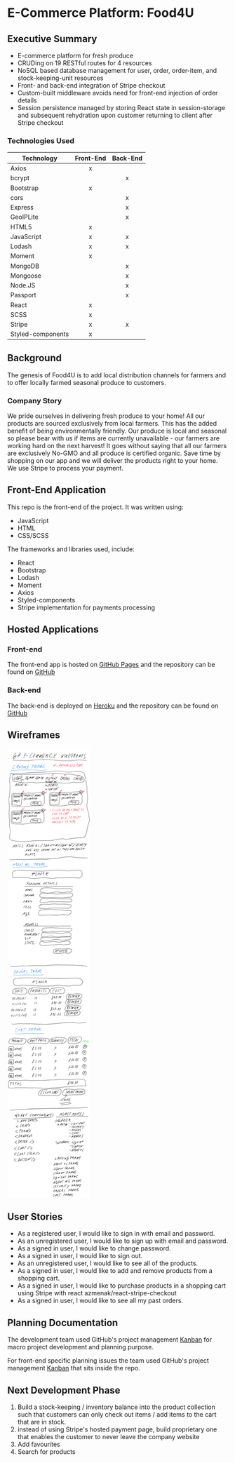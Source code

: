 # E-Commerce Platform: Food4U

## Executive Summary
- E-commerce platform for fresh produce
- CRUDing on 19 RESTful routes for 4 resources
- NoSQL based database management for user, order, order-item, and stock-keeping-unit resources
- Front- and back-end integration of Stripe checkout
- Custom-built middleware avoids need for front-end injection of order details
- Session persistence managed by storing React state in session-storage and subsequent rehydration upon customer returning to client after Stripe checkout

### Technologies Used
| Technology        | Front-End | Back-End |
|-------------------|:---------:|:--------:|
| Axios             |     x     |          |
| bcrypt            |           |    x     |
| Bootstrap         |     x     |          |
| cors              |           |    x     |
| Express           |           |    x     |
| GeoIPLite         |           |    x     |
| HTML5             |     x     |          |
| JavaScript        |     x     |    x     |
| Lodash            |     x     |    x     |
| Moment            |     x     |          |
| MongoDB           |           |    x     |
| Mongoose          |           |    x     |
| Node.JS           |           |    x     |
| Passport          |           |    x     |
| React             |     x     |          |
| SCSS              |     x     |          |
| Stripe            |     x     |    x     |
| Styled-components |     x     |          |

## Background

The genesis of Food4U is to add local distribution channels for farmers and to offer locally farmed seasonal produce to customers.
### Company Story
We pride ourselves in delivering fresh produce to your home! All our products are sourced exclusively from local farmers. This has the added benefit of being environmentally friendly. Our produce is local and seasonal so please bear with us if items are currently unavailable - our farmers are working hard on the next harvest! It goes without saying that all our farmers are exclusively No-GMO and all produce is certified organic. Save time by shopping on our app and we will deliver the products right to your home. We use Stripe to process your payment.

## Front-End Application
This repo is the front-end of the project. It was written using:
+ JavaScript
+ HTML
+ CSS/SCSS

The frameworks and libraries used, include:
+ React
+ Bootstrap
+ Lodash
+ Moment
+ Axios
+ Styled-components
+ Stripe implementation for payments processing

## Hosted Applications
### Front-end
The front-end app is hosted on [GitHub Pages](https://tech-it-out.github.io/Food4U-client/#/) and the repository can be found on [GitHub](https://github.com/Tech-It-Out/Food4U-client)

### Back-end
The back-end is deployed on [Heroku](https://salty-beyond-56482.herokuapp.com/) and the repository can be found on [GitHub](https://github.com/Tech-It-Out/food4u-api)

## Wireframes
![Wireframes](admin/Wireframes.png)

## User Stories
+ As a registered user, I would like to sign in with email and password.
+ As an unregistered user, I would like to sign up with email and password.
+ As a signed in user, I would like to change password.
+ As a signed in user, I would like to sign out.
+ As an unregistered user, I would like to see all of the products.
+ As a signed in user, I would like to add and remove products from a shopping cart.
+ As a signed in user, I would like to purchase products in a shopping cart using Stripe with react azmenak/react-stripe-checkout
+ As a signed in user, I would like to see all my past orders.

## Planning Documentation
The development team used GitHub's project management [Kanban](https://github.com/orgs/Tech-It-Out/projects/2?add_cards_query=is%3Aopen) for macro project development and planning purpose.

For front-end specific planning issues the team used GitHub's project management [Kanban](https://github.com/Tech-It-Out/Food4U-client/projects) that sits inside the repo.

## Next Development Phase
1. Build a stock-keeping / inventory balance into the product collection such that customers can only check out items / add items to the cart that are in stock.
1. instead of using Stripe's hosted payment page, build proprietary one that enables the customer to never leave the company website
1. Add favourites
1. Search for products

